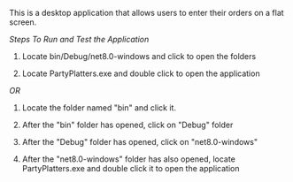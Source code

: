 This is a desktop application that allows users to enter their orders on a flat screen.

*Steps To Run and Test the Application*

1. Locate bin/Debug/net8.0-windows and click to open the folders

2. Locate PartyPlatters.exe and double click to open the application 

*OR*

1. Locate the folder named "bin" and click it.

2. After the "bin" folder has opened, click on "Debug" folder

3. After the "Debug" folder has opened, click on "net8.0-windows"

4. After the "net8.0-windows" folder has also opened, locate PartyPlatters.exe and double click it to open the application
